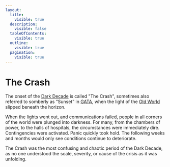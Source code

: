 ```yaml
---
layout:
  title:
    visible: true
  description:
    visible: false
  tableOfContents:
    visible: true
  outline:
    visible: true
  pagination:
    visible: true
---
```


# The Crash

The onset of the [Dark Decade](the-dark-decade.md) is called "The Crash", sometimes also referred to somberly as “Sunset” in [GATA](../../nations/gata/), when the light of the [Old World](the-old-world.md) slipped beneath the horizon.

When the lights went out, and communications failed, people in all corners of the world were plunged into darkness. For many, from the chambers of power, to the halls of hospitals, the circumstances were immediately dire. Contingencies were activated. Panic quickly took hold. The following weeks and months would only see conditions continue to deteriorate.

The Crash was the most confusing and chaotic period of the Dark Decade, as no one understood the scale, severity, or cause of the crisis as it was unfolding.

